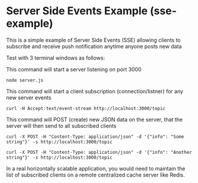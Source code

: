 # Server Side Events Example (sse-example)

This is a simple example of Server Side Events (SSE) allowing clients to subscribe and receive push notification anytime anyone posts new data

Test with 3 terminal windows as follows:

This command will start a server listening on port 3000
```
node server.js
```

This command will start a client subscription (connection/listner) for any new server events
```
curl -H Accept:text/event-stream http://localhost:3000/topic
```

This command will POST (create) new JSON data on the server, that the server will then send to all subscribed clients
```
curl -X POST -H "Content-Type: application/json" -d '{"info": "Some string"}' -s http://localhost:3000/topic

curl -X POST -H "Content-Type: application/json" -d '{"info": "Another string"}' -s http://localhost:3000/topic
```

In a real horizontally scalable application, you would need to maintain the list of subscribed clients on a remote centralized cache server like Redis.